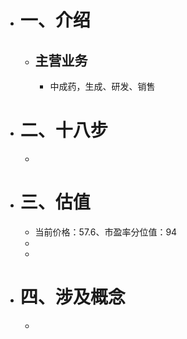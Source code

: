 - # 一、介绍
	- ## 主营业务
		- 中成药，生成、研发、销售
- # 二、十八步
	-
- # 三、估值
	- 当前价格：57.6、市盈率分位值：94
	-
	-
- # 四、涉及概念
	-